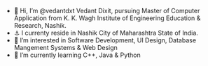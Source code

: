 - 👋 Hi, I’m @vedantdxt Vedant Dixit, pursuing Master of Computer Application from K. K. Wagh Institute of Engineering Education & Research, Nashik.
- ⚓ I currenty reside in Nashik City of Maharashtra State of India.
- 👀 I’m interested in Software Development, UI Design, Database Mangement Systems & Web Design
- 🌱 I’m currently learning C++, Java & Python

<!---
vedantdxt/vedantdxt is a ✨ special ✨ repository because its `README.md` (this file) appears on your GitHub profile.
You can click the Preview link to take a look at your changes.
--->
